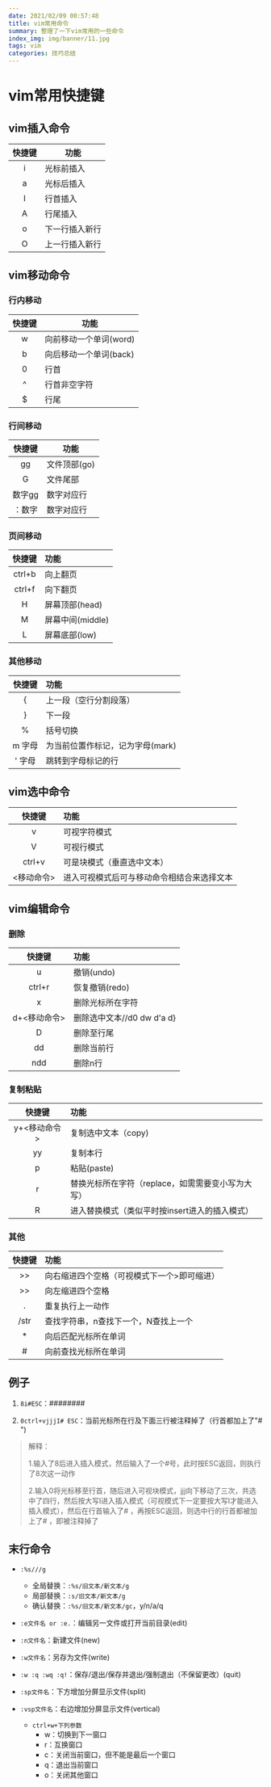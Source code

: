 ```yaml
---
date: 2021/02/09 00:57:48
title: vim常用命令
summary: 整理了一下vim常用的一些命令
index_img: img/banner/11.jpg
tags: vim
categories: 技巧总结
---
```

# vim常用快捷键
## vim插入命令
| 快捷键 | 功能             |
| :----: | ---------------- |
|   i    |光标前插入|
|a|光标后插入|
|I|行首插入|
|A|行尾插入|
|   o    |下一行插入新行|
|   O    |上一行插入新行|

## vim移动命令
### 行内移动

| 快捷键 | 功能             |
| :----: | ---------------- |
|   w    | 向前移动一个单词(word) |
|   b    | 向后移动一个单词(back) |
|   0    | 行首             |
|   ^    | 行首非空字符     |
|   $    | 行尾             |

### 行间移动

| 快捷键 | 功能         |
| :----: | ------------ |
|   gg   | 文件顶部(go) |
|   G    | 文件尾部     |
| 数字gg | 数字对应行   |
| ：数字 | 数字对应行   |

### 页间移动
|快捷键|功能|
|:---:|:---|
|ctrl+b|向上翻页|
|ctrl+f|向下翻页|
|H|屏幕顶部(head)|
|M|屏幕中间(middle)|
|L|屏幕底部(low)|

### 其他移动

|快捷键|功能|
|:---:|:---|
|{|上一段（空行分割段落）|
|}|下一段|
|%|括号切换|
|m 字母|为当前位置作标记，记为字母(mark)|
|' 字母|跳转到字母标记的行|

## vim选中命令
|快捷键|功能|
|:---:|:---|
|v|可视字符模式|
|V|可视行模式|
|ctrl+v|可是块模式（垂直选中文本）|
|<移动命令>|进入可视模式后可与移动命令相结合来选择文本|

## vim编辑命令
### 删除
|快捷键|功能|
|:---:|:---|
|u|撤销(undo)|
|ctrl+r|恢复撤销(redo)|
|x|删除光标所在字符|
|d+<移动命令>|删除选中文本//d0 dw d'a d}|
|D|删除至行尾|
|dd|删除当前行|
|ndd|删除n行|
### 复制粘贴
|快捷键|功能|
|:---:|:---|
|y+<移动命令>|复制选中文本（copy)|
|yy|复制本行|
|p|粘贴(paste)|
|r|替换光标所在字符（replace，如需需要变小写为大写）|
|R|进入替换模式（类似平时按insert进入的插入模式）|
### 其他
|快捷键|功能|
|:---:|:---|
|>>|向右缩进四个空格（可视模式下一个>即可缩进）|
|>>|向左缩进四个空格|
|.|重复执行上一动作|
|/str|查找字符串，n查找下一个，N查找上一个|
|*|向后匹配光标所在单词|
|#|向前查找光标所在单词|

## 例子

1. `8i#ESC`：########

2. `0ctrl+vjjjI# ESC`：当前光标所在行及下面三行被注释掉了（行首都加上了"# ") 

> 解释：
>
> 1.输入了8后进入插入模式，然后输入了一个#号，此时按ESC返回，则执行了8次这一动作
>
> 2.输入0将光标移至行首，随后进入可视块模式，jjj向下移动了三次，共选中了四行，然后按大写I进入插入模式（可视模式下一定要按大写I才能进入插入模式），然后在行首输入了# ，再按ESC返回，则选中行的行首都被加上了# ，即被注释掉了

## 末行命令
- `:%s///g`
  
  - 全局替换：`:%s/旧文本/新文本/g`
  - 局部替换：`:s/旧文本/新文本/g`
  - 确认替换：`:%s/旧文本/新文本/gc`，y/n/a/q 
  
- `:e文件名 or :e.`：编辑另一文件或打开当前目录(edit)

- `:n文件名`：新建文件(new)

- `:w文件名`：另存为文件(write)

- `:w :q :wq :q!`：保存/退出/保存并退出/强制退出（不保留更改）(quit)

- `:sp文件名`：下方增加分屏显示文件(split)

- `:vsp文件名`：右边增加分屏显示文件(vertical)

  - `ctrl+w+下列参数`
    - w：切换到下一窗口
    - r：互换窗口
    - c：关闭当前窗口，但不能是最后一个窗口
    - q：退出当前窗口
    - o：关闭其他窗口
  
